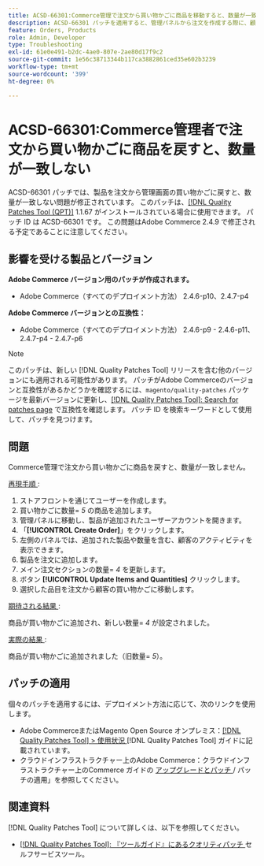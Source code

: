 ```yaml
---
title: ACSD-66301:Commerce管理で注文から買い物かごに商品を移動すると、数量が一致しない
description: ACSD-66301 パッチを適用すると、管理パネルから注文を作成する際に、顧客の買い物かごの商品が注文に追加された後で削除されないAdobe Commerceの問題を修正できます。
feature: Orders, Products
role: Admin, Developer
type: Troubleshooting
exl-id: 61e0e491-b2dc-4ae0-807e-2ae80d17f9c2
source-git-commit: 1e56c38713344b117ca3882861ced35e602b3239
workflow-type: tm+mt
source-wordcount: '399'
ht-degree: 0%

---
```


# ACSD-66301:Commerce管理者で注文から買い物かごに商品を戻すと、数量が一致しない

ACSD-66301 パッチでは、製品を注文から管理画面の買い物かごに戻すと、数量が一致しない問題が修正されています。 このパッチは、[[!DNL Quality Patches Tool (QPT)]](/help/tools/quality-patches-tool/quality-patches-tool-to-self-serve-quality-patches.md) 1.1.67 がインストールされている場合に使用できます。 パッチ ID は ACSD-66301 です。 この問題はAdobe Commerce 2.4.9 で修正される予定であることに注意してください。

## 影響を受ける製品とバージョン

**Adobe Commerce バージョン用のパッチが作成されます。**

* Adobe Commerce（すべてのデプロイメント方法） 2.4.6-p10、2.4.7-p4

**Adobe Commerce バージョンとの互換性：**

* Adobe Commerce（すべてのデプロイメント方法） 2.4.6-p9 - 2.4.6-p11、2.4.7-p4 - 2.4.7-p6

>[!NOTE]
>
>このパッチは、新しい [!DNL Quality Patches Tool] リリースを含む他のバージョンにも適用される可能性があります。 パッチがAdobe Commerceのバージョンと互換性があるかどうかを確認するには、`magento/quality-patches` パッケージを最新バージョンに更新し、[[!DNL Quality Patches Tool]: Search for patches page](https://experienceleague.adobe.com/tools/commerce-quality-patches/index.html) で互換性を確認します。 パッチ ID を検索キーワードとして使用して、パッチを見つけます。

## 問題

Commerce管理で注文から買い物かごに商品を戻すと、数量が一致しません。

<u> 再現手順 </u>:

1. ストアフロントを通じてユーザーを作成します。
2. 買い物かごに数量= *5* の商品を追加します。
3. 管理パネルに移動し、製品が追加されたユーザーアカウントを開きます。
4. 「**[!UICONTROL Create Order]**」をクリックします。
5. 左側のパネルでは、追加された製品や数量を含む、顧客のアクティビティを表示できます。
6. 製品を注文に追加します。
7. メイン注文セクションの数量= *4* を更新します。
8. ボタン **[!UICONTROL Update Items and Quantities]** クリックします。
9. 選択した品目を注文から顧客の買い物かごに移動します。

<u> 期待される結果 </u>:

商品が買い物かごに追加され、新しい数量= *4* が設定されました。

<u> 実際の結果 </u>:

商品が買い物かごに追加されました（旧数量= *5*）。

## パッチの適用

個々のパッチを適用するには、デプロイメント方法に応じて、次のリンクを使用します。

* Adobe CommerceまたはMagento Open Source オンプレミス：[[!DNL Quality Patches Tool] > 使用状況 ](/help/tools/quality-patches-tool/usage.md)[!DNL Quality Patches Tool] ガイドに記載されています。
* クラウドインフラストラクチャー上のAdobe Commerce：クラウドインフラストラクチャー上のCommerce ガイドの [ アップグレードとパッチ ](https://experienceleague.adobe.com/docs/commerce-cloud-service/user-guide/develop/upgrade/apply-patches.html)/ パッチの適用」を参照してください。

## 関連資料

[!DNL Quality Patches Tool] について詳しくは、以下を参照してください。

* [[!DNL Quality Patches Tool]: 『ツールガイド』にあるクオリティパッチ ](/help/tools/quality-patches-tool/quality-patches-tool-to-self-serve-quality-patches.md) セルフサービスツール。
